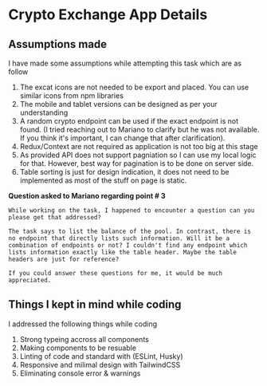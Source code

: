 # Crypto Exchange App Details

## Assumptions made
I have made some assumptions while attempting this task which are as follow

1. The excat icons are not needed to be export and placed. You can use similar icons from npm libraries
1. The mobile and tablet versions can be designed as per your understanding
1. A random crypto endpoint can be used if the exact endpoint is not found. (I tried reaching out to Mariano to clarify but he was not available. If you think it's important, I can change that after clarification).
1. Redux/Context are not required as application is not too big at this stage
1. As provided API does not support pagniation so I can use my local logic for that. However, best way for pagination is to be done on server side.
1. Table sorting is just for design indication, it does not need to be implemented as most of the stuff on page is static.

**Question asked to Mariano regarding point # 3**

`While working on the task, I happened to encounter a question can you please get that addressed?`

`The task says to list the balance of the pool. In contrast, there is no endpoint that directly lists such information. Will it be a combination of endpoints or not? I couldn't find any endpoint which lists information exactly like the table header. Maybe the table headers are just for reference?`

`If you could answer these questions for me, it would be much appreciated.`


## Things I kept in mind while coding
I addressed the following things while coding

1. Strong typeing accross all components
2. Making components to be resuable
3. Linting of code and standard with (ESLint, Husky)
4. Responsive and milimal design with TailwindCSS
5. Eliminating console error & warnings
